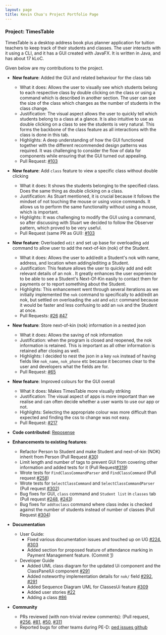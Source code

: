 ```yaml
---
layout: page
title: Kevin Chua's Project Portfolio Page
---
```


### Project: TimesTable

TimesTable is a desktop address book plus planner application for tuition teachers to keep track of their students 
and classes. The user interacts with it using a CLI, and it has a GUI created with JavaFX. It is written in Java, 
and has about 17 kLoC.

Given below are my contributions to the project.

* **New feature**: Added the GUI and related behaviour for the class tab
  * What it does: Allows the user to visually see which students belong to each respective class by double clicking on the class
    or using a command which is described in another section. The user can see the size of the class which changes as the number
    of students in the class change.
  * Justification: The visual aspect allows the user to quickly tell which students belong to a class at a glance. It is also
    intuitive to use as double clicking on a class to see the students is very natural. This forms the backbone of the class feature
    as all interactions with the class is done in this tab.
  * Highlights: A deep understanding of how the GUI functioned together with the different recommended design patterns was required.
    It was challenging to consider the flow of data for components while ensuring that the GUI turned out appealing.
  * Pull Request: [\#103](https://github.com/AY2122S1-CS2103T-F11-1/tp/pull/103)

* **New feature**: Add `class` feature to view a specific class without double clicking
  * What it does: It shows the students belonging to the specified class. Does the same thing as double clicking on a class.
  * Justification: As Stuart mentioned, it is crucial because it follows the mindset of not touching the mouse or using voice commands.
    It allows us to perform the same functionality without using a mouse, which is important.
  * Highlights: It was challenging to modify the GUI using a command, so after discussing with Stuart we decided to follow the Observer pattern,
    which proved to be very useful.
  * Pull Request (same PR as GUI): [\#103](https://github.com/AY2122S1-CS2103T-F11-1/tp/pull/103)

* **New feature**: Overloaded `edit` and set up base for overloading `add` command to allow user to add the next-of-kin (nok) of the Student.
  * What it does: Allows the user to add/edit a Student's nok with name, address, and location when adding/editing a Student.
  * Justification:  This feature allows the user to quickly add and edit relevant details of an nok .
   It greatly enhances the user experience to be able to see a Student's
  Next-Of-Kin easily to contact them for payments or to report something about the Student.
  * Highlights: This enhancement went through several iterations as we initially implemented the
  `nok` command to specifically to add/edit an nok, but settled on overloading the `add` and `edit` command because it would
  be faster and less confusing to add an `nok` and the Student at once.
  * Pull Requests: [\#26](https://github.com/AY2122S1-CS2103T-F11-1/tp/pull/26) [\#47](https://github.com/AY2122S1-CS2103T-F11-1/tp/pull/47)
 
* **New feature**: Store next-of-kin (nok) information in a nested json
    * What it does: Allows the saving of nok information
    * Justification:  when the program is closed and reopened, the nok information is retained. This is important as all other information is retained after closing as well.
    * Highlights: I decided to nest the json in a key `nok` instead of having fields like `nok_name`, `nok_phone` etc because it becomes clear to the user and developers what the fields are for.
    * Pull Request: [\#65](https://github.com/AY2122S1-CS2103T-F11-1/tp/pull/65)

* **New feature**: Improved colours for the GUI overall
    * What it does: Makes TimesTable more visually striking
    * Justification: The visual aspect of apps is more important than we realise and can often decide whether a user wants to use our app or not.
    * Highlights: Selecting the appropriate colour was more difficult than expected and finding the css to change was not easy.
    * Pull Request: [\#217](https://github.com/AY2122S1-CS2103T-F11-1/tp/pull/217)

* **Code contributed**: [Reposense](https://nus-cs2103-ay2122s1.github.io/tp-dashboard/?search=yourally2&sort=groupTitle&sortWithin=title&timeframe=commit&mergegroup=&groupSelect=groupByRepos&breakdown=true&checkedFileTypes=docs~functional-code~test-code~other&since=2021-09-17&tabOpen=true&tabType=authorship&tabAuthor=yourally2&tabRepo=AY2122S1-CS2103T-F11-1%2Ftp%5Bmaster%5D&authorshipIsMergeGroup=false&authorshipFileTypes=docs~functional-code~test-code&authorshipIsBinaryFileTypeChecked=false)
  
* **Enhancements to existing features**:
    * Refactor Person to Student and make Student and next-of-kin (NOK) inherit from Person (Pull Request [\#30](https://github.com/AY2122S1-CS2103T-F11-1/tp/pull/30))
    * Limit length and number of tags to prevent GUI from covering other information and added tests for it (Pull Request[\#319](https://github.com/AY2122S1-CS2103T-F11-1/tp/pull/319))
    * Wrote tests for `FindClassCommandParser` and `FindClassCommand` (Pull request [\#258](https://github.com/AY2122S1-CS2103T-F11-1/tp/pull/258))
    * Wrote tests for `SelectClassCommand` and `SelectClassCommandParser` (Pull request [\#302](https://github.com/AY2122S1-CS2103T-F11-1/tp/pull/302))
    * Bug fixes for GUI, `class` command and `Student list` in `classes` tab (Pull request 
      [\#248](https://github.com/AY2122S1-CS2103T-F11-1/tp/pull/248),
      [\#243](https://github.com/AY2122S1-CS2103T-F11-1/tp/pull/243))
    * Bug fixes for `addtoclass` command where class index is checked against the number of students instead of number of classes (Pull Request [\#304](https://github.com/AY2122S1-CS2103T-F11-1/tp/pull/304))
  
* **Documentation**
  * User Guide:
    * Fixed various documentation issues and touched up on UG [\#224](https://github.com/AY2122S1-CS2103T-F11-1/tp/pull/224), [\#303](https://github.com/AY2122S1-CS2103T-F11-1/tp/pull/303)
    * Added section for proposed feature of attendance marking in Payment Management feature. (Commit [1](https://github.com/AY2122S1-CS2103T-F11-1/tp/pull/319/commits/effd6fbe0d67a6ed821fa16581e7ed3fd3e9cd32))
  * Developer Guide
    * Added UML class diagram for the updated Ui component and the ClassPanelUi component [\#291](https://github.com/AY2122S1-CS2103T-F11-1/tp/pull/291) 
    * Added noteworthy implementation details for `nok/` field [\#292](https://github.com/AY2122S1-CS2103T-F11-1/tp/pull/292), [\#291](https://github.com/AY2122S1-CS2103T-F11-1/tp/pull/291)
    * Added Sequence Diagram UML for ClassesUi feature [\#309](https://github.com/AY2122S1-CS2103T-F11-1/tp/pull/309)
    * Added user stories [\#22](https://github.com/AY2122S1-CS2103T-F11-1/tp/pull/22)
    * Adding a class [\#86](https://github.com/AY2122S1-CS2103T-F11-1/tp/pull/86)
  
* **Community**
  * PRs reviewed (with non-trivial review comments): (Pull request,
    [\#256](https://github.com/AY2122S1-CS2103T-F11-1/tp/pull/256),
    [\#81](https://github.com/AY2122S1-CS2103T-F11-1/tp/pull/81),
    [\#50](https://github.com/AY2122S1-CS2103T-F11-1/tp/pull/50),
    [\#311](https://github.com/AY2122S1-CS2103T-F11-1/tp/pull/311)
  * Reported bugs for other teams during PE-D: [ped issues github](https://github.com/yourally2/ped/issues)
  
